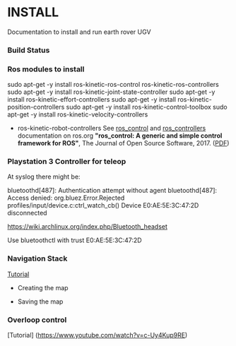 INSTALL
===============

Documentation to install and run earth rover UGV

### Build Status

### Ros modules to install

sudo apt-get -y install ros-kinetic-ros-control ros-kinetic-ros-controllers
sudo apt-get -y install ros-kinetic-joint-state-controller 
sudo apt-get -y install ros-kinetic-effort-controllers 
sudo apt-get -y install ros-kinetic-position-controllers
sudo apt-get -y install ros-kinetic-control-toolbox
sudo apt-get -y install ros-kinetic-velocity-controllers

* ros-kinetic-robot-controllers
See [ros_control](http://wiki.ros.org/ros_control) and [ros_controllers](http://wiki.ros.org/ros_controllers) documentation on ros.org
**"ros_control: A generic and simple control framework for ROS"**,
The Journal of Open Source Software, 2017. ([PDF](http://www.theoj.org/joss-papers/joss.00456/10.21105.joss.00456.pdf))

### Playstation 3 Controller for teleop

At syslog there might be:

bluetoothd[487]: Authentication attempt without agent
bluetoothd[487]: Access denied: org.bluez.Error.Rejected
 profiles/input/device.c:ctrl_watch_cb() Device E0:AE:5E:3C:47:2D disconnected

https://wiki.archlinux.org/index.php/Bluetooth_headset

Use 
bluetoothctl
with trust E0:AE:5E:3C:47:2D

### Navigation Stack
[Tutorial](https://www.youtube.com/watch?v=HIK1KBw-Jn4)

* Creating the map

* Saving the map

### Overloop control
[Tutorial] (https://www.youtube.com/watch?v=c-Uy4Kup9RE)


